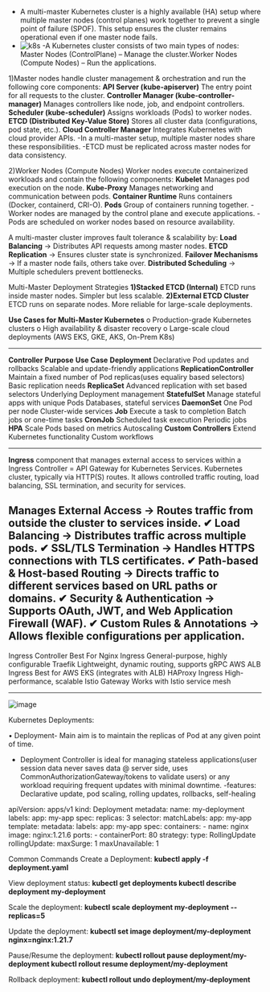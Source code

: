 - A multi-master Kubernetes cluster is a highly available (HA) setup where multiple master nodes (control planes) work together to prevent a single point of failure (SPOF). This setup ensures the cluster remains operational even if one master node fails.
- ![k8s](https://github.com/user-attachments/assets/53c91cfb-c905-420f-8432-03d906879b83)
-A Kubernetes cluster consists of two main types of nodes: Master Nodes (ControlPlane) – Manage the cluster.Worker Nodes (Compute Nodes) – Run the applications.

1)Master nodes handle cluster management & orchestration and run the following core components:
**API Server (kube-apiserver)**	The entry point for all requests to the cluster.
**Controller Manager (kube-controller-manager)**	Manages controllers like node, job, and endpoint controllers.
**Scheduler (kube-scheduler)**	Assigns workloads (Pods) to worker nodes.
**ETCD (Distributed Key-Value Store)**	Stores all cluster data (configurations, pod state, etc.).
**Cloud Controller Manager**	Integrates Kubernetes with cloud provider APIs.
-In a multi-master setup, multiple master nodes share these responsibilities.
-ETCD must be replicated across master nodes for data consistency.
	
2)Worker Nodes (Compute Nodes)
Worker nodes execute containerized workloads and contain the following components:
**Kubelet**	 Manages pod execution on the node.
**Kube-Proxy**	Manages networking and communication between pods.
**Container Runtime**	Runs containers (Docker, containerd, CRI-O).
**Pods** Group of containers running together.
-Worker nodes are managed by the control plane and execute applications.
-Pods are scheduled on worker nodes based on resource availability.

A multi-master cluster improves fault tolerance & scalability by:
**Load Balancing** → Distributes API requests among master nodes.
**ETCD Replication** → Ensures cluster state is synchronized.
**Failover Mechanisms** → If a master node fails, others take over.
**Distributed Scheduling** → Multiple schedulers prevent bottlenecks.

Multi-Master Deployment Strategies
**1)Stacked ETCD (Internal)**
ETCD runs inside master nodes.
Simpler but less scalable.
**2)External ETCD Cluster**
ETCD runs on separate nodes.
More reliable for large-scale deployments.

**Use Cases for Multi-Master Kubernetes**
o	Production-grade Kubernetes clusters
o	High availability & disaster recovery
o	Large-scale cloud deployments (AWS EKS, GKE, AKS, On-Prem K8s)


____________________________________________________________________________________________________________________________________________________________________________
**Controller**                                                             **Purpose**                                               **Use Case**
**Deployment**	                                            Declarative Pod updates and rollbacks	                        Scalable and update-friendly applications
**ReplicationController**	                     Maintain a fixed number of Pod replicas(uses equaliry based selectors)	          Basic replication needs
**ReplicaSet**	                          Advanced replication with set based selectors	                                  Underlying Deployment management
**StatefulSet**	                              Manage stateful apps with unique Pods                                          	Databases, stateful services
**DaemonSet**	                                        One Pod per node	                                                           Cluster-wide services
**Job**	                                                 Execute a task to completion	                                          Batch jobs or one-time tasks
**CronJob**	                                           Scheduled task execution	                                                          Periodic jobs
**HPA**	                                                    Scale Pods based on metrics	                                                 Autoscaling
**Custom Controllers**	                                Extend Kubernetes functionality	                                               Custom workflows
____________________________________________________________________________________________________________________________________________________________________________
**Ingress**	                           component that manages external access to services within a         Ingress Controller = API Gateway for Kubernetes Services.                                 		    Kubernetes cluster, typically via HTTP(S) routes. It allows                                                                                                controlled traffic routing, load balancing, SSL termination, and security for services.	

Manages External Access → Routes traffic from outside the cluster to services inside.
✔ Load Balancing → Distributes traffic across multiple pods.
✔ SSL/TLS Termination → Handles HTTPS connections with TLS certificates.
✔ Path-based & Host-based Routing → Directs traffic to different services based on URL paths or domains.
✔ Security & Authentication → Supports OAuth, JWT, and Web Application Firewall (WAF).
✔ Custom Rules & Annotations → Allows flexible configurations per application.
----------------------------------------------------------------------------------------------------------------------------------------------------------------------------
Ingress Controller	Best For
Nginx Ingress	General-purpose, highly configurable
Traefik	Lightweight, dynamic routing, supports gRPC
AWS ALB Ingress	Best for AWS EKS (integrates with ALB)
HAProxy Ingress	High-performance, scalable
Istio Gateway	Works with Istio service mesh
____________________________________________________________________________________________________________________________________________________________________________
![image](https://github.com/user-attachments/assets/ce348bd6-68b2-4f96-8216-a1f9e7d9574d)

Kubernetes Deployments:

•	Deployment- Main aim is to maintain the replicas of Pod at any given point of time.
- Deployment Controller is ideal for managing stateless applications(user session data never saves data @ server side, uses CommonAuthorizationGateway/tokens to validate users) or any workload requiring frequent updates with minimal downtime.
-features: Declarative update, pod scaling, rolling updates, rollbacks, self-healing

apiVersion: apps/v1
kind: Deployment
metadata:
  name: my-deployment
  labels:
    app: my-app
spec:
  replicas: 3
  selector:
    matchLabels:
      app: my-app
  template:
    metadata:
      labels:
        app: my-app
    spec:
      containers:
      - name: nginx
        image: nginx:1.21.6
        ports:
        - containerPort: 80
  strategy:
    type: RollingUpdate
    rollingUpdate:
      maxSurge: 1
      maxUnavailable: 1

Common Commands
Create a Deployment:
**kubectl apply -f deployment.yaml**

View deployment status:
**kubectl get deployments
kubectl describe deployment my-deployment**

Scale the deployment:
**kubectl scale deployment my-deployment --replicas=5**

Update the deployment:
**kubectl set image deployment/my-deployment nginx=nginx:1.21.7**

Pause/Resume the deployment:
**kubectl rollout pause deployment/my-deployment
kubectl rollout resume deployment/my-deployment**	

Rollback deployment:
**kubectl rollout undo deployment/my-deployment**



